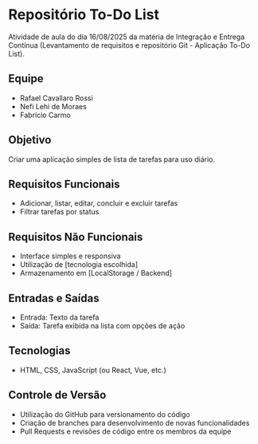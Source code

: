 # Repositório To-Do List
Atividade de aula do dia 16/08/2025 da matéria de Integração e Entrega Contínua (Levantamento de requisitos e repositório Git - Aplicação To-Do List).


## Equipe
- Rafael Cavallaro Rossi
- Nefi Lehi de Moraes
- Fabrício Carmo

## Objetivo
Criar uma aplicação simples de lista de tarefas para uso diário.

## Requisitos Funcionais
- Adicionar, listar, editar, concluir e excluir tarefas
- Filtrar tarefas por status

## Requisitos Não Funcionais
- Interface simples e responsiva
- Utilização de [tecnologia escolhida]
- Armazenamento em [LocalStorage / Backend]

## Entradas e Saídas
- Entrada: Texto da tarefa
- Saída: Tarefa exibida na lista com opções de ação

## Tecnologias
- HTML, CSS, JavaScript (ou React, Vue, etc.)

## Controle de Versão
- Utilização do GitHub para versionamento do código
- Criação de branches para desenvolvimento de novas funcionalidades
- Pull Requests e revisões de código entre os membros da equipe
